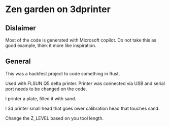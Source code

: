 # Zen garden on 3dprinter

## Dislaimer
Most of the code is generated with Microsoft copilot. Do not take this as good example, think it more like inspiration.

## General

This was a hackfest project to code something in Rust.

Used with FLSUN Q5 delta printer. Printer was connected via USB and serial port needs to be changed on the code.

I printer a plate, filled it with sand.

I 3d printer small head that goes ower calibration head that touches sand.

Change the Z_LEVEL based on you tool length.
